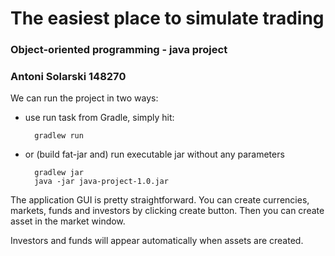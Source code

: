 # The easiest place to simulate trading

### Object-oriented programming - java project
### Antoni Solarski 148270

We can run the project in two ways:
- use run task from Gradle, simply hit:

        gradlew run
- or (build fat-jar and) run executable jar 
without any parameters

        gradlew jar
        java -jar java-project-1.0.jar

The application GUI is pretty straightforward. 
You can create currencies, markets, funds and 
investors by clicking create button.
Then you can create asset in the market window.

Investors and funds will appear automatically 
when assets are created.
